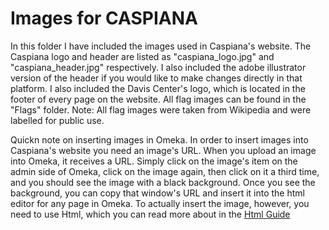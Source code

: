 # Images for CASPIANA
In this folder I have included the images used in Caspiana's website. The Caspiana logo and header are listed as "caspiana_logo.jpg" and "caspiana_header.jpg" respectively. I also included the adobe illustrator version of the header if you would like to make changes directly in that platform. I also included the Davis Center's logo, which is located in the footer of every page on the website. All flag images can be found in the "Flags" folder. Note: All flag images were taken from Wikipedia and were labelled for public use. 

Quickn note on inserting images in Omeka. In order to insert images into Caspiana's website you need an image's URL. When you upload an image into Omeka, it receives a URL. Simply click on the image's item on the admin side of Omeka, click on the image again, then click on it a third time, and  you should see the image with a black background. Once you see the background, you can copy that window's URL and insert it into the html editor for any page in Omeka. To actually insert the image, however, you need to use Html, which you can read more about in the [Html Guide](https://github.com/CianStryker/Caspiana_Guide/blob/main/Omeka%20Website%20Guide/CSS%20and%20Html%20Guide/Html%20Code.docx)

